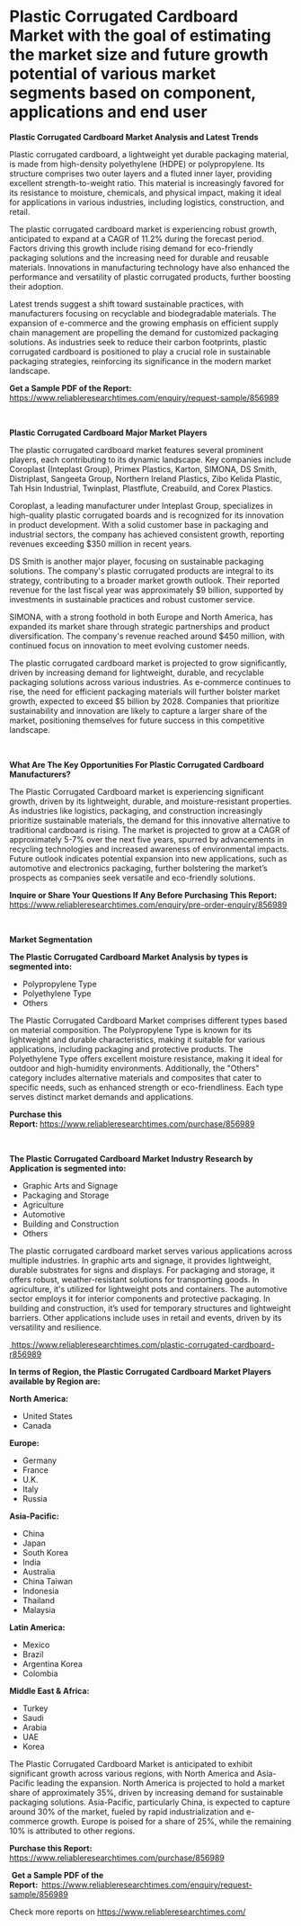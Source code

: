 <p><h1>Plastic Corrugated Cardboard Market with the goal of estimating the market size and future growth potential of various market segments based on component, applications and end user</h1></p><p><strong>Plastic Corrugated Cardboard Market Analysis and Latest Trends</strong></p>
<p><p>Plastic corrugated cardboard, a lightweight yet durable packaging material, is made from high-density polyethylene (HDPE) or polypropylene. Its structure comprises two outer layers and a fluted inner layer, providing excellent strength-to-weight ratio. This material is increasingly favored for its resistance to moisture, chemicals, and physical impact, making it ideal for applications in various industries, including logistics, construction, and retail.</p><p>The plastic corrugated cardboard market is experiencing robust growth, anticipated to expand at a CAGR of 11.2% during the forecast period. Factors driving this growth include rising demand for eco-friendly packaging solutions and the increasing need for durable and reusable materials. Innovations in manufacturing technology have also enhanced the performance and versatility of plastic corrugated products, further boosting their adoption. </p><p>Latest trends suggest a shift toward sustainable practices, with manufacturers focusing on recyclable and biodegradable materials. The expansion of e-commerce and the growing emphasis on efficient supply chain management are propelling the demand for customized packaging solutions. As industries seek to reduce their carbon footprints, plastic corrugated cardboard is positioned to play a crucial role in sustainable packaging strategies, reinforcing its significance in the modern market landscape.</p></p>
<p><strong>Get a Sample PDF of the Report:&nbsp;</strong> <a href="https://www.reliableresearchtimes.com/enquiry/request-sample/856989?utm_campaign=2771&utm_medium=2&utm_source=Github&utm_content=ia&utm_term=04042025&utm_id=plastic-corrugated-cardboard">https://www.reliableresearchtimes.com/enquiry/request-sample/856989</a></p>
<p>&nbsp;</p>
<p><strong>Plastic Corrugated Cardboard Major Market Players</strong></p>
<p><p>The plastic corrugated cardboard market features several prominent players, each contributing to its dynamic landscape. Key companies include Coroplast (Inteplast Group), Primex Plastics, Karton, SIMONA, DS Smith, Distriplast, Sangeeta Group, Northern Ireland Plastics, Zibo Kelida Plastic, Tah Hsin Industrial, Twinplast, Plastflute, Creabuild, and Corex Plastics.</p><p>Coroplast, a leading manufacturer under Inteplast Group, specializes in high-quality plastic corrugated boards and is recognized for its innovation in product development. With a solid customer base in packaging and industrial sectors, the company has achieved consistent growth, reporting revenues exceeding $350 million in recent years.</p><p>DS Smith is another major player, focusing on sustainable packaging solutions. The company's plastic corrugated products are integral to its strategy, contributing to a broader market growth outlook. Their reported revenue for the last fiscal year was approximately $9 billion, supported by investments in sustainable practices and robust customer service.</p><p>SIMONA, with a strong foothold in both Europe and North America, has expanded its market share through strategic partnerships and product diversification. The company's revenue reached around $450 million, with continued focus on innovation to meet evolving customer needs.</p><p>The plastic corrugated cardboard market is projected to grow significantly, driven by increasing demand for lightweight, durable, and recyclable packaging solutions across various industries. As e-commerce continues to rise, the need for efficient packaging materials will further bolster market growth, expected to exceed $5 billion by 2028. Companies that prioritize sustainability and innovation are likely to capture a larger share of the market, positioning themselves for future success in this competitive landscape.</p></p>
<p>&nbsp;</p>
<p><strong>What Are The Key Opportunities For Plastic Corrugated Cardboard Manufacturers?</strong></p>
<p><p>The Plastic Corrugated Cardboard market is experiencing significant growth, driven by its lightweight, durable, and moisture-resistant properties. As industries like logistics, packaging, and construction increasingly prioritize sustainable materials, the demand for this innovative alternative to traditional cardboard is rising. The market is projected to grow at a CAGR of approximately 5-7% over the next five years, spurred by advancements in recycling technologies and increased awareness of environmental impacts. Future outlook indicates potential expansion into new applications, such as automotive and electronics packaging, further bolstering the market’s prospects as companies seek versatile and eco-friendly solutions.</p></p>
<p><strong>Inquire or Share Your Questions If Any Before Purchasing This Report:</strong> <a href="https://www.reliableresearchtimes.com/enquiry/pre-order-enquiry/856989?utm_campaign=2771&utm_medium=2&utm_source=Github&utm_content=ia&utm_term=04042025&utm_id=plastic-corrugated-cardboard">https://www.reliableresearchtimes.com/enquiry/pre-order-enquiry/856989</a></p>
<p>&nbsp;</p>
<p><strong>Market Segmentation</strong></p>
<p><strong>The Plastic Corrugated Cardboard Market Analysis by types is segmented into:</strong></p>
<p><ul><li>Polypropylene Type</li><li>Polyethylene Type</li><li>Others</li></ul></p>
<p><p>The Plastic Corrugated Cardboard Market comprises different types based on material composition. The Polypropylene Type is known for its lightweight and durable characteristics, making it suitable for various applications, including packaging and protective products. The Polyethylene Type offers excellent moisture resistance, making it ideal for outdoor and high-humidity environments. Additionally, the "Others" category includes alternative materials and composites that cater to specific needs, such as enhanced strength or eco-friendliness. Each type serves distinct market demands and applications.</p></p>
<p><strong>Purchase this Report:&nbsp;</strong><a href="https://www.reliableresearchtimes.com/purchase/856989?utm_campaign=2771&utm_medium=2&utm_source=Github&utm_content=ia&utm_term=04042025&utm_id=plastic-corrugated-cardboard">https://www.reliableresearchtimes.com/purchase/856989</a></p>
<p>&nbsp;</p>
<p><strong>The Plastic Corrugated Cardboard Market Industry Research by Application is segmented into:</strong></p>
<p><ul><li>Graphic Arts and Signage</li><li>Packaging and Storage</li><li>Agriculture</li><li>Automotive</li><li>Building and Construction</li><li>Others</li></ul></p>
<p><p>The plastic corrugated cardboard market serves various applications across multiple industries. In graphic arts and signage, it provides lightweight, durable substrates for signs and displays. For packaging and storage, it offers robust, weather-resistant solutions for transporting goods. In agriculture, it's utilized for lightweight pots and containers. The automotive sector employs it for interior components and protective packaging. In building and construction, it’s used for temporary structures and lightweight barriers. Other applications include uses in retail and events, driven by its versatility and resilience.</p></p>
<p><a href="https://www.reliableresearchtimes.com/plastic-corrugated-cardboard-r856989?utm_campaign=2771&utm_medium=2&utm_source=Github&utm_content=ia&utm_term=04042025&utm_id=plastic-corrugated-cardboard">&nbsp;https://www.reliableresearchtimes.com/plastic-corrugated-cardboard-r856989</a></p>
<p><strong>In terms of Region, the Plastic Corrugated Cardboard Market Players available by Region are:</strong></p>
<p>
    <p> <strong> North America: </strong>
        <ul>
            <li>United States</li>
            <li>Canada</li>
        </ul>
        </p> 
    <p> <strong> Europe: </strong>
        <ul>
            <li>Germany</li>
            <li>France</li>
            <li>U.K.</li>
            <li>Italy</li>
            <li>Russia</li>
        </ul>
        </p> 
    <p> <strong> Asia-Pacific: </strong>
        <ul>
            <li>China</li>
            <li>Japan</li>
            <li>South Korea</li>
            <li>India</li>
            <li>Australia</li>
            <li>China Taiwan</li>
            <li>Indonesia</li>
            <li>Thailand</li>
            <li>Malaysia</li>
        </ul>
        </p> 
    <p> <strong> Latin America: </strong>
        <ul>
            <li>Mexico</li>
            <li>Brazil</li>
            <li>Argentina Korea</li>
            <li>Colombia</li>
        </ul>
        </p> 
    <p> <strong> Middle East & Africa: </strong>
        <ul>
            <li>Turkey</li>
            <li>Saudi</li>
            <li>Arabia</li>
            <li>UAE</li>
            <li>Korea</li>
        </ul>
    </p>
    </p>
<p><p>The Plastic Corrugated Cardboard Market is anticipated to exhibit significant growth across various regions, with North America and Asia-Pacific leading the expansion. North America is projected to hold a market share of approximately 35%, driven by increasing demand for sustainable packaging solutions. Asia-Pacific, particularly China, is expected to capture around 30% of the market, fueled by rapid industrialization and e-commerce growth. Europe is poised for a share of 25%, while the remaining 10% is attributed to other regions.</p></p>
<p><strong>Purchase this Report: </strong><a href="https://www.reliableresearchtimes.com/purchase/856989?utm_campaign=2771&utm_medium=2&utm_source=Github&utm_content=ia&utm_term=04042025&utm_id=plastic-corrugated-cardboard">https://www.reliableresearchtimes.com/purchase/856989</a></p>
<p>&nbsp;<strong>Get a Sample PDF of the Report:&nbsp;&nbsp;</strong><a href="https://www.reliableresearchtimes.com/enquiry/request-sample/856989?utm_campaign=2771&utm_medium=2&utm_source=Github&utm_content=ia&utm_term=04042025&utm_id=plastic-corrugated-cardboard">https://www.reliableresearchtimes.com/enquiry/request-sample/856989</a></p>
<p><strong></strong></p>
<p>Check more reports on <a href="https://www.reliableresearchtimes.com/?utm_campaign=2771&utm_medium=2&utm_source=Github&utm_content=ia&utm_term=04042025&utm_id=plastic-corrugated-cardboard">https://www.reliableresearchtimes.com/</a></p>
